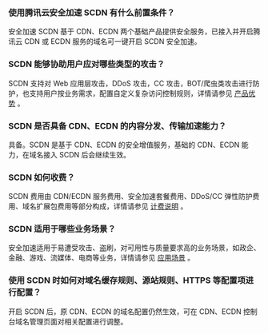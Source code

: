 
### 使用腾讯云安全加速 SCDN 有什么前置条件？

安全加速 SCDN 基于 CDN、ECDN 两个基础产品提供安全服务，已接入并开启腾讯云 CDN 或 ECDN 服务的域名可一键开启 SCDN 安全加速。

### SCDN 能够协助用户应对哪些类型的攻击？

SCDN 支持对 Web 应用层攻击，DDoS 攻击，CC 攻击，BOT/爬虫类攻击进行防护，也支持用户按业务需求，配置自定义复杂访问控制规则，详情请参见 [产品优势](https://cloud.tencent.com/document/product/1226/44181) 。

### SCDN 是否具备 CDN、ECDN 的内容分发、传输加速能力？

具备。SCDN 是基于 CDN、ECDN 的安全增值服务，基础的 CDN、ECDN 能力，在域名接入 SCDN 后会继续生效。

### SCDN 如何收费？

SCDN 费用由 CDN/ECDN 服务费用、安全加速套餐费用、DDoS/CC 弹性防护费用、域名扩展包费用等部分构成，详情请参见 [计费说明](https://cloud.tencent.com/document/product/1226/44184) 。

### SCDN 适用于哪些业务场景？

安全加速适用于易遭受攻击、盗刷，对可用性与质量要求高的业务场景，如政企、金融、游戏、流媒体、电商等业务，详情请参见 [应用场景](https://cloud.tencent.com/document/product/1226/44182) 。



### 使用 SCDN 时如何对域名缓存规则、源站规则、HTTPS 等配置项进行配置？

开启 SCDN 后，原 CDN、ECDN 的域名配置仍然生效，可在 CDN、ECDN 控制台域名管理页面对相关配置进行调整。
